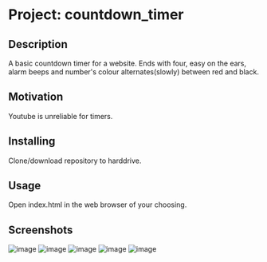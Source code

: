 # Project: countdown_timer

## Description
A basic countdown timer for a website. Ends with four, easy on the ears, alarm beeps and number's colour alternates(slowly) between red and black.

## Motivation
Youtube is unreliable for timers.

## Installing
Clone/download repository to harddrive.

## Usage
Open index.html in the web browser of your choosing.

## Screenshots
![image](https://user-images.githubusercontent.com/31293098/47317137-b653db00-d640-11e8-969c-dd8d64b3c762.png)
![image](https://user-images.githubusercontent.com/31293098/47317143-bc49bc00-d640-11e8-9b3f-2d7a08456abd.png)
![image](https://user-images.githubusercontent.com/31293098/47317153-c10e7000-d640-11e8-8d8b-2b89effcf3f9.png)
![image](https://user-images.githubusercontent.com/31293098/47317163-c5d32400-d640-11e8-9711-2e26acb10fe1.png)
![image](https://user-images.githubusercontent.com/31293098/47317169-cb306e80-d640-11e8-96c2-e27bd283dfac.png)
